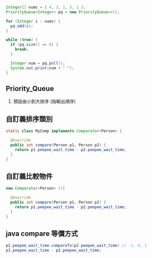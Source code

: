 ```java
Integer[] nums = { 4, 3, 1, 5, 2 };
PriorityQueue<Integer> pq = new PriorityQueue<>();

for (Integer i : nums) {
  pq.add(i);
}

while (true) {
  if (pq.size() == 0) {
    break;
  }

  Integer num = pq.poll();
  System.out.print(num + " ");
}
```

## Priority_Queue
1. 預設由小到大排序 (指輸出順序)


## 自訂義排序類別
```java
static class MyComp implements Comparator<Person> {

  @Override
  public int compare(Person p1, Person p2) {
    return p1.peepee_wait_time - p2.peepee_wait_time;
  }
}
```

## 自訂義比較物件
```java
new Comparator<Person> (){

  @Override
  public int compare(Person p1, Person p2) {
    return p1.peepee_wait_time - p2.peepee_wait_time;
  }
}
```

## java compare 等價方式
```java
p1.peepee_wait_time.compareTo(p2.peepee_wait_time) // -1, 0, 1
p1.peepee_wait_time - p2.peepee_wait_time;
```